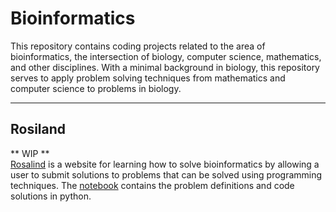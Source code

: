 # Bioinformatics

This repository contains coding projects related to the area of bioinformatics, the intersection of biology, computer science, mathematics, and other disciplines. With a minimal background in biology, this repository serves to apply problem solving techniques from mathematics and computer science to problems in biology. 

---

## Rosiland
** WIP **  
[Rosalind](http://rosalind.info/problems/locations/) is a website for learning how to solve bioinformatics by allowing a user to submit solutions to problems that can be solved using programming techniques. The [notebook](https://github.com/kyleclarkson/Bioinformatics-Projects/blob/master/rosalind/bioinfomatics_stronghold_problems.ipynb) contains the problem definitions and code solutions in python.
